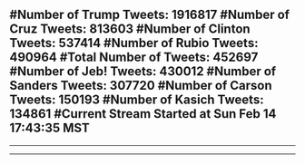 #Number of Trump Tweets: 1916817
#Number of Cruz Tweets: 813603
#Number of Clinton Tweets: 537414
#Number of Rubio Tweets: 490964
#Total Number of Tweets: 452697 
#Number of Jeb! Tweets: 430012
#Number of Sanders Tweets: 307720
#Number of Carson Tweets: 150193
#Number of Kasich Tweets: 134861
#Current Stream Started at Sun Feb 14 17:43:35 MST
---
---
---
